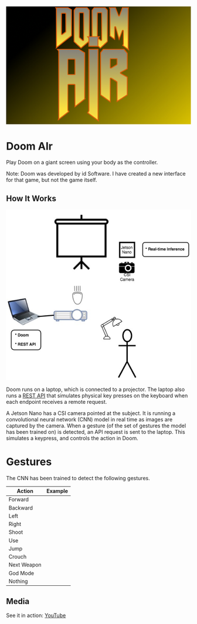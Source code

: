 ![Doom AIr](https://raw.githubusercontent.com/nickbild/doom_air/master/img/logo.jpg)

# Doom AIr

Play Doom on a giant screen using your body as the controller.

Note: Doom was developed by id Software. I have created a new interface for that game, but not the game itself.

## How It Works

![Project Diagram](https://raw.githubusercontent.com/nickbild/doom_air/master/img/doom_air.jpg)

Doom runs on a laptop, which is connected to a projector.  The laptop also runs a [REST API](https://github.com/nickbild/doom_air/blob/master/api.py) that simulates physical key presses on the keyboard when each endpoint receives a remote request.

A Jetson Nano has a CSI camera pointed at the subject.  It is running a convolutional neural network (CNN) model in real time as images are captured by the camera.  When a gesture (of the set of gestures the model has been trained on) is detected, an API request is sent to the laptop.  This simulates a keypress, and controls the action in Doom.

# Gestures

The CNN has been trained to detect the following gestures.

| Action | Example |
| ----   | ----- |
| Forward |  |
| Backward |  |
| Left |  |
| Right |  |
| Shoot |  |
| Use |  |
| Jump |  |
| Crouch |  |
| Next Weapon |  |
| God Mode |  |
| Nothing |  |

## Media

See it in action:
[YouTube](https://www.youtube.com/watch?v=b2sixeEpBuU)
